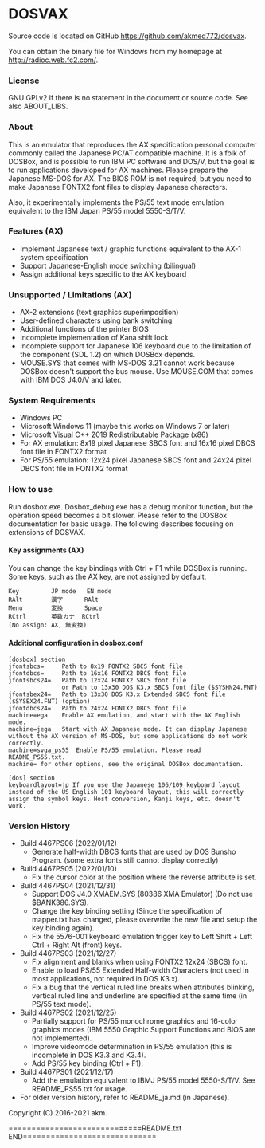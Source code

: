DOSVAX
=======

Source code is located on GitHub <https://github.com/akmed772/dosvax>.

You can obtain the binary file for Windows from my homepage at <http://radioc.web.fc2.com/>.

### License

GNU GPLv2 if there is no statement in the document or source code. See also ABOUT_LIBS.

### About

This is an emulator that reproduces the AX specification personal computer commonly called the Japanese PC/AT compatible machine. It is a folk of DOSBox, and is possible to run IBM PC software and DOS/V, but the goal is to run applications developed for AX machines. Please prepare the Japanese MS-DOS for AX. The BIOS ROM is not required, but you need to make Japanese FONTX2 font files to display Japanese characters.

Also, it experimentally implements the PS/55 text mode emulation equivalent to the IBM Japan PS/55 model 5550-S/T/V.

### Features (AX)

* Implement Japanese text / graphic functions equivalent to the AX-1 system specification
* Support Japanese-English mode switching (bilingual)
* Assign additional keys specific to the AX keyboard

### Unsupported / Limitations (AX)

* AX-2 extensions (text graphics superimposition)
* User-defined characters using bank switching
* Additional functions of the printer BIOS
* Incomplete implementation of Kana shift lock
* Incomplete support for Japanese 106 keyboard due to the limitation of the component (SDL 1.2) on which DOSBox depends.
* MOUSE.SYS that comes with MS-DOS 3.21 cannot work because DOSBox doesn't support the bus mouse. Use MOUSE.COM that comes with IBM DOS J4.0/V and later.

### System Requirements

* Windows PC
* Microsoft Windows 11 (maybe this works on Windows 7 or later)
* Microsoft Visual C++ 2019 Redistributable Package (x86)
* For AX emulation: 8x19 pixel Japanese SBCS font and 16x16 pixel DBCS font file in FONTX2 format
* For PS/55 emulation: 12x24 pixel Japanese SBCS font and 24x24 pixel DBCS font file in FONTX2 format

### How to use

Run dosbox.exe. Dosbox_debug.exe has a debug monitor function, but the operation speed becomes a bit slower. Please refer to the DOSBox documentation for basic usage. The following describes focusing on extensions of DOSVAX.

#### Key assignments (AX)

You can change the key bindings with Ctrl + F1 while DOSBox is running. Some keys, such as the AX key, are not assigned by default.

```
Key         JP mode   EN mode
RAlt        漢字      RAlt
Menu        変換      Space
RCtrl       英数カナ  RCtrl
(No assign: AX, 無変換)
```

#### Additional configuration in dosbox.conf

```
[dosbox] section
jfontsbcs=     Path to 8x19 FONTX2 SBCS font file
jfontdbcs=     Path to 16x16 FONTX2 DBCS font file
jfontsbcs24=   Path to 12x24 FONTX2 SBCS font file
               or Path to 13x30 DOS K3.x SBCS font file ($SYSHN24.FNT)
jfontsbex24=   Path to 13x30 DOS K3.x Extended SBCS font file ($SYSEX24.FNT) (option)
jfontdbcs24=   Path to 24x24 FONTX2 DBCS font file
machine=ega    Enable AX emulation, and start with the AX English mode.
machine=jega   Start with AX Japanese mode. It can display Japanese without the AX version of MS-DOS, but some applications do not work correctly.
machine=svga_ps55  Enable PS/55 emulation. Please read README_PS55.txt.
machine= for other options, see the original DOSBox documentation.

[dos] section
keyboardlayout=jp If you use the Japanese 106/109 keyboard layout instead of the US English 101 keyboard layout, this will correctly assign the symbol keys. Host conversion, Kanji keys, etc. doesn't work.
```

### Version History

* Build 4467PS06 (2022/01/12)
  - Generate half-width DBCS fonts that are used by DOS Bunsho Program. (some extra fonts still cannot display correctly)
* Build 4467PS05 (2022/01/10)
  - Fix the cursor color at the position where the reverse attribute is set.
* Build 4467PS04 (2021/12/31)
  - Support DOS J4.0 XMAEM.SYS (80386 XMA Emulator) (Do not use $BANK386.SYS).
  - Change the key binding setting (Since the specification of mapper.txt has changed, please overwrite the new file and setup the key binding again).
  - Fix the 5576-001 keyboard emulation trigger key to Left Shift + Left Ctrl + Right Alt (front) keys.
* Build 4467PS03 (2021/12/27)
  - Fix alignment and blanks when using FONTX2 12x24 (SBCS) font.
  - Enable to load PS/55 Extended Half-width Characters (not used in most applications, not required in DOS K3.x).
  - Fix a bug that the vertical ruled line breaks when attributes blinking, vertical ruled line and underline are specified at the same time (in PS/55 text mode).
* Build 4467PS02 (2021/12/25)
  - Partially support for PS/55 monochrome graphics and 16-color graphics modes (IBM 5550 Graphic Support Functions and BIOS are not implemented).
  - Improve videomode determination in PS/55 emulation (this is incomplete in DOS K3.3 and K3.4).
  - Add PS/55 key binding (Ctrl + F1).
* Build 4467PS01 (2021/12/17)
  - Add the emulation equivalent to IBMJ PS/55 model 5550-S/T/V. See README_PS55.txt for usage.
* For older version history, refer to README_ja.md (in Japanese).

Copyright (C) 2016-2021 akm.

=============================README.txt END=============================
